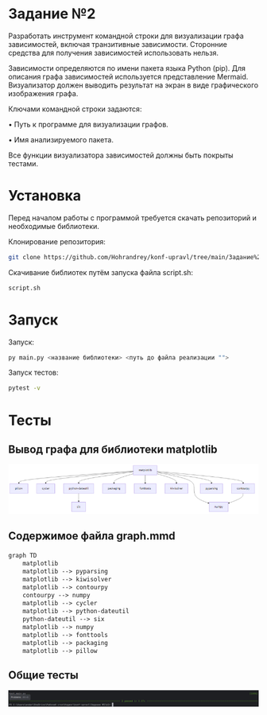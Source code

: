 # Задание №2

  Разработать инструмент командной строки для визуализации графа
зависимостей, включая транзитивные зависимости. Сторонние средства для
получения зависимостей использовать нельзя.

  Зависимости определяются по имени пакета языка Python (pip). Для
описания графа зависимостей используется представление Mermaid.
Визуализатор должен выводить результат на экран в виде графического
изображения графа.

Ключами командной строки задаются:

• Путь к программе для визуализации графов.

• Имя анализируемого пакета.

Все функции визуализатора зависимостей должны быть покрыты тестами.

# Установка
Перед началом работы с программой требуется скачать репозиторий и необходимые библиотеки.

Клонирование репозитория:
```Bash
git clone https://github.com/Hohrandrey/konf-upravl/tree/main/Задание%20№2
```

Скачивание библиотек путём запуска файла script.sh:
```Bash
script.sh
```

# Запуск

Запуск:
```Bash
py main.py <название библиотеки> <путь до файла реализации "">
```
Запуск тестов:
```Bash
pytest -v
```

# Тесты

## Вывод графа для библиотеки matplotlib
![](https://github.com/Hohrandrey/konf-upravl/blob/main/Задание%20№2/k2/graph.png)

## Содержимое файла graph.mmd
```
graph TD
    matplotlib
    matplotlib --> pyparsing
    matplotlib --> kiwisolver
    matplotlib --> contourpy
    contourpy --> numpy
    matplotlib --> cycler
    matplotlib --> python-dateutil
    python-dateutil --> six
    matplotlib --> numpy
    matplotlib --> fonttools
    matplotlib --> packaging
    matplotlib --> pillow
```

## Общие тесты
![](https://github.com/Hohrandrey/konf-upravl/blob/main/Задание%20№2/screens/tests.png)
